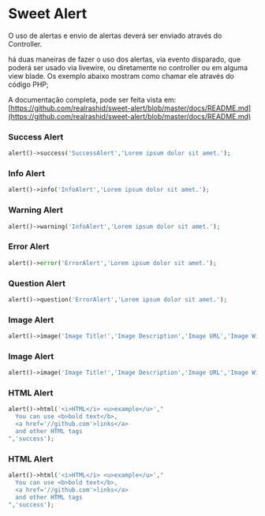 # Sweet Alert

O uso de alertas e envio de alertas deverá ser enviado através do Controller.

há duas maneiras de fazer o uso dos alertas, via evento disparado, que poderá ser usado via livewire, ou diretamente no controller ou em alguma view blade. Os exemplo abaixo mostram como chamar ele através do código PHP;

A documentação completa, pode ser feita vista em:
[https://github.com/realrashid/sweet-alert/blob/master/docs/README.md](https://github.com/realrashid/sweet-alert/blob/master/docs/README.md)

### **Success Alert**

```php
alert()->success('SuccessAlert','Lorem ipsum dolor sit amet.');
```

### **Info Alert**

```php
alert()->info('InfoAlert','Lorem ipsum dolor sit amet.');
```

### **Warning Alert**

```php
alert()->warning('InfoAlert','Lorem ipsum dolor sit amet.');
```

### **Error Alert**

```php
alert()->error('ErrorAlert','Lorem ipsum dolor sit amet.');
```

### **Question Alert**

```php
alert()->question('ErrorAlert','Lorem ipsum dolor sit amet.');
```

### Image **Alert**

```php
alert()->image('Image Title!','Image Description','Image URL','Image Width','Image Height','Image Alt');
```

### Image **Alert**

```php
alert()->image('Image Title!','Image Description','Image URL','Image Width','Image Height','Image Alt');
```

### HTML Alert

```php
alert()->html('<i>HTML</i> <u>example</u>',"
  You can use <b>bold text</b>,
  <a href='//github.com'>links</a>
  and other HTML tags
",'success');
```

### HTML Alert

```php
alert()->html('<i>HTML</i> <u>example</u>',"
  You can use <b>bold text</b>,
  <a href='//github.com'>links</a>
  and other HTML tags
",'success');
```
